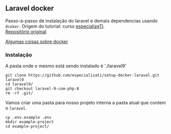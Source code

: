 ## Laravel docker

Passo-a-passo de instalação do laravel e demais dependencias usando `dcoker`. Origem do tutorial: curso [especializeTI][especializeTI].   
[Repositório original][repo_especializeTI]

[Algumas coisas sobre docker](./docker.md)

### Instalação

A pasta onde o mesmo está sendo instalado é './laravel9'

```
git clone https://github.com/especializati/setup-docker-laravel.git laravel9
cd laravel9/
git checkout laravel-9-com-php-8
rm -rf .git/
```

Vamos criar uma pasta para nosso projeto interna a pasta atual que contem o `laravel`.

```commandline
cp .env.example .env
mkdir example-project
cd example-project/
```

[especializeTi]: https://academy.especializati.com.br/aula/instalando-o-laravel-9
[repo_especializeTI]: https://github.com/especializati/setup-docker-laravel/blob/laravel-9-com-php-8/docker-compose.yml